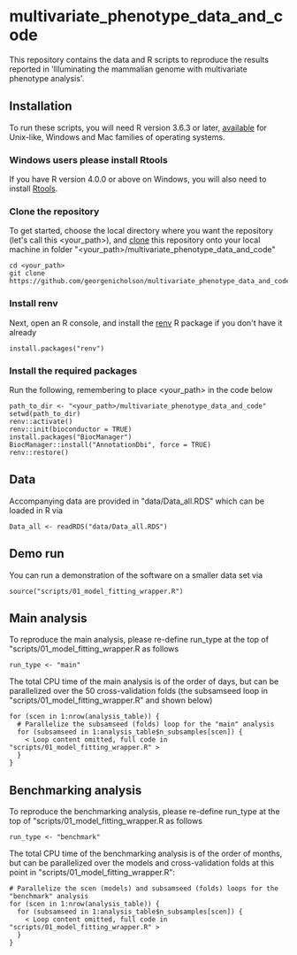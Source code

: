 # multivariate_phenotype_data_and_code

This repository contains the data and R scripts to reproduce the results reported 
in 'Illuminating the mammalian genome with multivariate phenotype analysis'. 

## Installation

To run these scripts, you will need R version 3.6.3 or later, [available](https://www.r-project.org/) for Unix-like, Windows and Mac families of operating systems.

### Windows users please install Rtools
If you have R version 4.0.0 or above on Windows, you will also need to install 
[Rtools](https://cran.r-project.org/bin/windows/Rtools/). 

### Clone the repository
To get started, choose the local directory where you want the repository (let's call this <your_path>), and [clone](https://git-scm.com/book/en/v2/Git-Basics-Getting-a-Git-Repository)
this repository onto your local machine in folder "<your_path>/multivariate_phenotype_data_and_code"
```
cd <your_path>
git clone https://github.com/georgenicholson/multivariate_phenotype_data_and_code.git
```
### Install renv

Next, open an R console, and install the 
[renv](https://rstudio.github.io/renv/index.html) R package if you don't have it 
already
```
install.packages("renv")
```
###  Install the required packages
Run the following, remembering to place <your_path> in the code below
```
path_to_dir <- "<your_path>/multivariate_phenotype_data_and_code"
setwd(path_to_dir)
renv::activate()
renv::init(bioconductor = TRUE)
install.packages("BiocManager")
BiocManager::install("AnnotationDbi", force = TRUE)
renv::restore()
```


## Data

Accompanying data are provided in "data/Data_all.RDS" which can be loaded in R via
```
Data_all <- readRDS("data/Data_all.RDS")
```

## Demo run

You can run a demonstration of the software on a smaller data set via
```
source("scripts/01_model_fitting_wrapper.R")
```
## Main analysis

To reproduce the main analysis, please re-define run_type at the top of "scripts/01_model_fitting_wrapper.R as follows
```
run_type <- "main"
```
The total CPU time of the main analysis is of the order of days, but can be parallelized over the 50 cross-validation folds (the subsamseed loop in "scripts/01_model_fitting_wrapper.R" and shown below)
```
for (scen in 1:nrow(analysis_table)) {
  # Parallelize the subsamseed (folds) loop for the "main" analysis
  for (subsamseed in 1:analysis_table$n_subsamples[scen]) {
    < Loop content omitted, full code in "scripts/01_model_fitting_wrapper.R" >
  }
}
```
## Benchmarking analysis

To reproduce the benchmarking analysis, please re-define run_type at the top of "scripts/01_model_fitting_wrapper.R as follows
```
run_type <- "benchmark"
```
The total CPU time of the benchmarking analysis is of the order of months, but can be parallelized over the models and cross-validation folds at this point in "scripts/01_model_fitting_wrapper.R":
```
# Parallelize the scen (models) and subsamseed (folds) loops for the "benchmark" analysis
for (scen in 1:nrow(analysis_table)) {
  for (subsamseed in 1:analysis_table$n_subsamples[scen]) {
    < Loop content omitted, full code in "scripts/01_model_fitting_wrapper.R" >
  }
}
```

